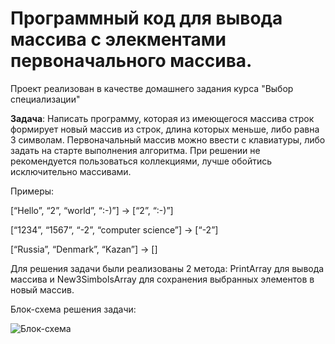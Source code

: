 # Программный код для вывода массива с элекментами первоначального массива.
Проект реализован в качестве домашнего задания курса "Выбор специализации"


**Задача**: Написать программу, которая из имеющегося массива строк формирует новый массив из строк, длина которых меньше, либо равна 3 символам. Первоначальный массив можно ввести с клавиатуры, либо задать на старте выполнения алгоритма. При решении не рекомендуется пользоваться коллекциями, лучше обойтись исключительно массивами.


Примеры:

[“Hello”, “2”, “world”, “:-)”] → [“2”, “:-)”]

[“1234”, “1567”, “-2”, “computer science”] → [“-2”]

[“Russia”, “Denmark”, “Kazan”] → []

Для решения задачи были реализованы 2 метода: PrintArray для вывода массива и New3SimbolsArray для сохранения выбранных элементов в новый массив.

Блок-схема решения задачи:

![Блок-схема](/DZ_RES_PR/diagram.jpg)